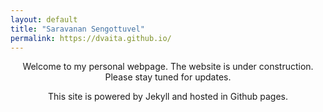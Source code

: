 ```yaml
---
layout: default
title: "Saravanan Sengottuvel"
permalink: https://dvaita.github.io/
---
```


<p style="text-align: center"> Welcome to my personal webpage. The website is under construction. Please stay tuned for updates. </p>
<p style="text-align: center">This site is powered by Jekyll and hosted in Github pages.

